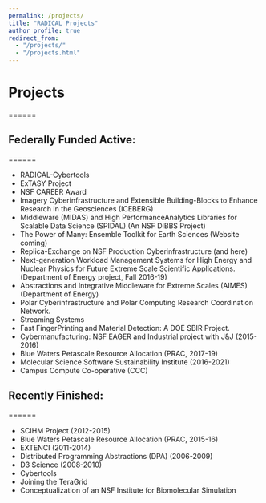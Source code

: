 ```yaml
---
permalink: /projects/
title: "RADICAL Projects"
author_profile: true
redirect_from:
  - "/projects/"
  - "/projects.html"
---
```


# Projects
======

## Federally Funded Active:
======

* RADICAL-Cybertools
* ExTASY Project
* NSF CAREER Award
* Imagery Cyberinfrastructure and Extensible Building-Blocks to Enhance Research in the Geosciences (ICEBERG)
* Middleware (MIDAS) and High PerformanceAnalytics Libraries for Scalable Data Science (SPIDAL)  (An NSF DIBBS Project)
* The Power of Many: Ensemble Toolkit for Earth Sciences (Website coming)
* Replica-Exchange on NSF Production Cyberinfrastructure (and here)
* Next-generation Workload Management Systems for High Energy and Nuclear Physics for Future Extreme Scale Scientific Applications. (Department of Energy project, Fall 2016-19)
* Abstractions and Integrative Middleware for Extreme Scales (AIMES) (Department of Energy)
* Polar Cyberinfrastructure and Polar Computing Research Coordination Network.
* Streaming Systems
* Fast FingerPrinting and Material Detection: A DOE SBIR Project.
* Cybermanufacturing: NSF EAGER and Industrial project with J&J (2015-2016)
* Blue Waters Petascale Resource Allocation (PRAC, 2017-19)
* Molecular Science Software Sustainability Institute (2016-2021)
* Campus Compute Co-operative (CCC)


## Recently Finished:
======

* SCIHM Project (2012-2015)
* Blue Waters Petascale Resource Allocation (PRAC, 2015-16)
* EXTENCI  (2011-2014)
* Distributed Programming Abstractions (DPA) (2006-2009)
* D3 Science (2008-2010)
* Cybertools
* Joining the TeraGrid
* Conceptualization of an NSF Institute for Biomolecular Simulation
